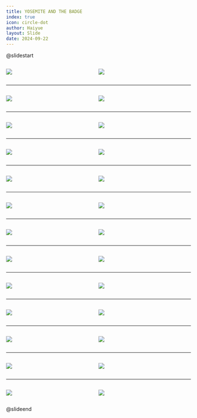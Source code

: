```yaml
---
title: YOSEMITE AND THE BADGE
index: true
icon: circle-dot
author: Haiyue
layout: Slide
date: 2024-09-22
---
```

 
@slidestart

<div style="display:flex">
<div style="flex:1">

![](https://raw.githubusercontent.com/yclord/reading/refs/heads/master/english/Level-V/YOSEMITE%20AND%20THE%20BADGE/001.webp)
</div>
<div style="flex:1">

![](https://raw.githubusercontent.com/yclord/reading/refs/heads/master/english/Level-V/YOSEMITE%20AND%20THE%20BADGE/002.webp)
</div>
</div>

---

<div style="display:flex">
<div style="flex:1">

![](https://raw.githubusercontent.com/yclord/reading/refs/heads/master/english/Level-V/YOSEMITE%20AND%20THE%20BADGE/003.webp)
</div>
<div style="flex:1">

![](https://raw.githubusercontent.com/yclord/reading/refs/heads/master/english/Level-V/YOSEMITE%20AND%20THE%20BADGE/004.webp)
</div>
</div>

---

<div style="display:flex">
<div style="flex:1">

![](https://raw.githubusercontent.com/yclord/reading/refs/heads/master/english/Level-V/YOSEMITE%20AND%20THE%20BADGE/005.webp)
</div>
<div style="flex:1">

![](https://raw.githubusercontent.com/yclord/reading/refs/heads/master/english/Level-V/YOSEMITE%20AND%20THE%20BADGE/006.webp)
</div>
</div>

---

<div style="display:flex">
<div style="flex:1">

![](https://raw.githubusercontent.com/yclord/reading/refs/heads/master/english/Level-V/YOSEMITE%20AND%20THE%20BADGE/007.webp)
</div>
<div style="flex:1">

![](https://raw.githubusercontent.com/yclord/reading/refs/heads/master/english/Level-V/YOSEMITE%20AND%20THE%20BADGE/008.webp)
</div>
</div>

---

<div style="display:flex">
<div style="flex:1">

![](https://raw.githubusercontent.com/yclord/reading/refs/heads/master/english/Level-V/YOSEMITE%20AND%20THE%20BADGE/009.webp)
</div>
<div style="flex:1">

![](https://raw.githubusercontent.com/yclord/reading/refs/heads/master/english/Level-V/YOSEMITE%20AND%20THE%20BADGE/010.webp)
</div>
</div>

---

<div style="display:flex">
<div style="flex:1">

![](https://raw.githubusercontent.com/yclord/reading/refs/heads/master/english/Level-V/YOSEMITE%20AND%20THE%20BADGE/011.webp)
</div>
<div style="flex:1">

![](https://raw.githubusercontent.com/yclord/reading/refs/heads/master/english/Level-V/YOSEMITE%20AND%20THE%20BADGE/012.webp)
</div>
</div>

---

<div style="display:flex">
<div style="flex:1">

![](https://raw.githubusercontent.com/yclord/reading/refs/heads/master/english/Level-V/YOSEMITE%20AND%20THE%20BADGE/013.webp)
</div>
<div style="flex:1">

![](https://raw.githubusercontent.com/yclord/reading/refs/heads/master/english/Level-V/YOSEMITE%20AND%20THE%20BADGE/014.webp)
</div>
</div>

---

<div style="display:flex">
<div style="flex:1">

![](https://raw.githubusercontent.com/yclord/reading/refs/heads/master/english/Level-V/YOSEMITE%20AND%20THE%20BADGE/015.webp)
</div>
<div style="flex:1">

![](https://raw.githubusercontent.com/yclord/reading/refs/heads/master/english/Level-V/YOSEMITE%20AND%20THE%20BADGE/016.webp)
</div>
</div>

---

<div style="display:flex">
<div style="flex:1">

![](https://raw.githubusercontent.com/yclord/reading/refs/heads/master/english/Level-V/YOSEMITE%20AND%20THE%20BADGE/017.webp)
</div>
<div style="flex:1">

![](https://raw.githubusercontent.com/yclord/reading/refs/heads/master/english/Level-V/YOSEMITE%20AND%20THE%20BADGE/018.webp)
</div>
</div>

---

<div style="display:flex">
<div style="flex:1">

![](https://raw.githubusercontent.com/yclord/reading/refs/heads/master/english/Level-V/YOSEMITE%20AND%20THE%20BADGE/019.webp)
</div>
<div style="flex:1">

![](https://raw.githubusercontent.com/yclord/reading/refs/heads/master/english/Level-V/YOSEMITE%20AND%20THE%20BADGE/020.webp)
</div>
</div>

---

<div style="display:flex">
<div style="flex:1">

![](https://raw.githubusercontent.com/yclord/reading/refs/heads/master/english/Level-V/YOSEMITE%20AND%20THE%20BADGE/021.webp)
</div>
<div style="flex:1">

![](https://raw.githubusercontent.com/yclord/reading/refs/heads/master/english/Level-V/YOSEMITE%20AND%20THE%20BADGE/022.webp)
</div>
</div>

---

<div style="display:flex">
<div style="flex:1">

![](https://raw.githubusercontent.com/yclord/reading/refs/heads/master/english/Level-V/YOSEMITE%20AND%20THE%20BADGE/023.webp)
</div>
<div style="flex:1">

![](https://raw.githubusercontent.com/yclord/reading/refs/heads/master/english/Level-V/YOSEMITE%20AND%20THE%20BADGE/024.webp)
</div>
</div>

---

<div style="display:flex">
<div style="flex:1">

![](https://raw.githubusercontent.com/yclord/reading/refs/heads/master/english/Level-V/YOSEMITE%20AND%20THE%20BADGE/025.webp)
</div>
<div style="flex:1">

![](https://raw.githubusercontent.com/yclord/reading/refs/heads/master/english/Level-V/YOSEMITE%20AND%20THE%20BADGE/026.webp)
</div>
</div>

@slideend